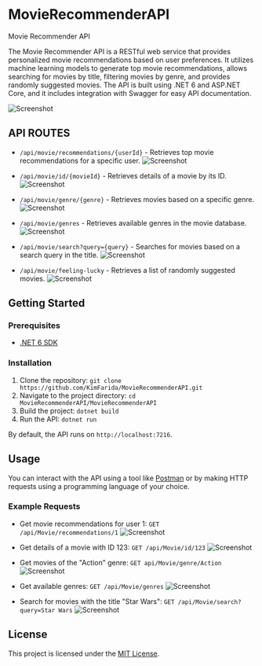 # MovieRecommenderAPI
Movie Recommender API

The Movie Recommender API is a RESTful web service that provides personalized movie recommendations based on user preferences.
It utilizes machine learning models to generate top movie recommendations, allows searching for movies by title, filtering movies by genre, and provides randomly suggested movies.
The API is built using .NET 6 and ASP.NET Core, and it includes integration with Swagger for easy API documentation. 

![Screenshot](https://github.com/KimFarida/MovieRecommenderAPI/blob/main/img/MovieRecommenderAPI.png)


## API ROUTES
- `/api/movie/recommendations/{userId}` - Retrieves top movie recommendations for a specific user.
  ![Screenshot](https://github.com/KimFarida/MovieRecommenderAPI/blob/main/img/Screenshot%202023-06-29%20at%2006.22.22.png)

- `/api/movie/id/{movieId}` - Retrieves details of a movie by its ID.
  ![Screenshot](https://github.com/KimFarida/MovieRecommenderAPI/blob/main/img/Screenshot%202023-06-29%20at%2006.23.57.png)

- `/api/movie/genre/{genre}` - Retrieves movies based on a specific genre.
  ![Screenshot](https://github.com/KimFarida/MovieRecommenderAPI/blob/main/img/Screenshot%202023-06-29%20at%2006.24.40.png)

- `/api/movie/genres` - Retrieves available genres in the movie database.
  ![Screenshot](https://github.com/KimFarida/MovieRecommenderAPI/blob/main/img/Screenshot%202023-06-29%20at%2006.25.07.png)

- `/api/movie/search?query={query}` - Searches for movies based on a search query in the title.
  ![Screenshot](https://github.com/KimFarida/MovieRecommenderAPI/blob/main/img/Screenshot%202023-06-29%20at%2006.25.41.png)

- `/api/movie/feeling-lucky` - Retrieves a list of randomly suggested movies.
  ![Screenshot](https://github.com/KimFarida/MovieRecommenderAPI/blob/main/img/Screenshot%202023-06-29%20at%2006.26.07.png)


## Getting Started

### Prerequisites

- [.NET 6 SDK](https://dotnet.microsoft.com/download/dotnet/6.0)

### Installation

1. Clone the repository: `git clone https://github.com/KimFarida/MovieRecommenderAPI.git`
2. Navigate to the project directory: `cd MovieRecommenderAPI/MovieRecommenderAPI`
3. Build the project: `dotnet build`
4. Run the API: `dotnet run`

By default, the API runs on `http://localhost:7216`.

## Usage

You can interact with the API using a tool like [Postman](https://www.postman.com) or by making HTTP requests using a programming language of your choice.

### Example Requests

- Get movie recommendations for user 1:
`GET /api/Movie/recommendations/1`
    ![Screenshot](https://github.com/KimFarida/MovieRecommenderAPI/blob/main/img/Screenshot%202023-06-29%20at%2006.42.47.png)

- Get details of a movie with ID 123:
  `GET /api/Movie/id/123`
  ![Screenshot](https://github.com/KimFarida/MovieRecommenderAPI/blob/main/img/Screenshot%202023-06-29%20at%2006.43.55.png)

- Get movies of the "Action" genre:
`GET api/Movie/genre/Action`
![Screenshot](https://github.com/KimFarida/MovieRecommenderAPI/blob/main/img/Screenshot%202023-06-29%20at%2006.44.48.png)

- Get available genres:
`GET /api/Movie/genres`
![Screenshot](https://github.com/KimFarida/MovieRecommenderAPI/blob/main/img/Screenshot%202023-06-29%20at%2006.46.27.png)
- Search for movies with the title "Star Wars":
`GET /api/Movie/search?query=Star Wars`
![Screenshot](https://github.com/KimFarida/MovieRecommenderAPI/blob/main/img/Screenshot%202023-06-29%20at%2006.47.47.png)

## License

This project is licensed under the [MIT License](LICENSE).
